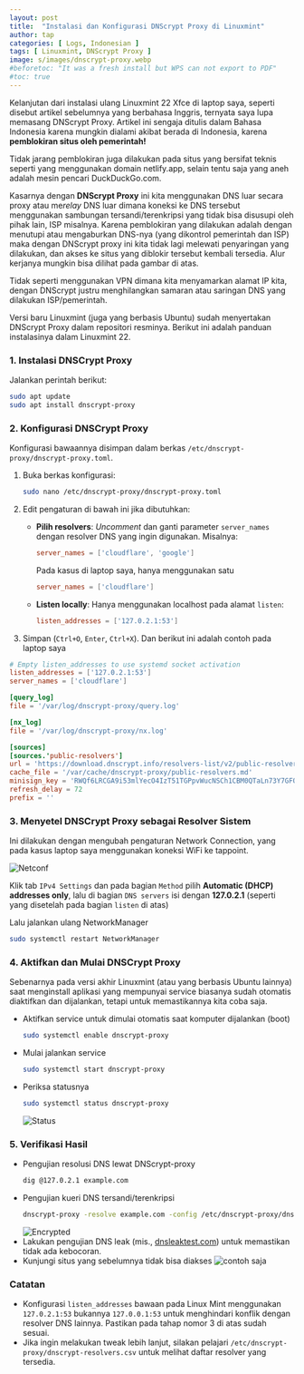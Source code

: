 ```yaml
---
layout: post
title:  "Instalasi dan Konfigurasi DNScrypt Proxy di Linuxmint"
author: tap
categories: [ Logs, Indonesian ]
tags: [ Linuxmint, DNScrypt Proxy ]
image: s/images/dnscrypt-proxy.webp
#beforetoc: "It was a fresh install but WPS can not export to PDF"
#toc: true
---
```


Kelanjutan dari instalasi ulang Linuxmint 22 Xfce di laptop saya, seperti disebut artikel sebelumnya yang berbahasa Inggris, ternyata saya lupa memasang DNScrypt Proxy. Artikel ini sengaja ditulis dalam Bahasa Indonesia karena mungkin dialami akibat berada di Indonesia, karena **pemblokiran situs oleh pemerintah!** 

Tidak jarang pemblokiran juga dilakukan pada situs yang bersifat teknis seperti yang menggunakan domain netlify.app, selain tentu saja yang aneh adalah mesin pencari DuckDuckGo.com.

Kasarnya dengan **DNScrypt Proxy** ini kita menggunakan DNS luar secara proxy atau me*relay* DNS luar dimana koneksi ke DNS tersebut menggunakan sambungan tersandi/terenkripsi yang tidak bisa disusupi oleh pihak lain, ISP misalnya. Karena pemblokiran yang dilakukan adalah dengan menutupi atau mengaburkan DNS-nya (yang dikontrol pemerintah dan ISP) maka dengan DNScrypt proxy ini kita tidak lagi melewati penyaringan yang dilakukan, dan akses ke situs yang diblokir tersebut kembali tersedia. Alur kerjanya mungkin bisa dilihat pada gambar di atas.

Tidak seperti menggunakan VPN dimana kita menyamarkan alamat IP kita, dengan DNScrypt justru menghilangkan samaran atau saringan DNS yang dilakukan ISP/pemerintah.

Versi baru Linuxmint (juga yang berbasis Ubuntu) sudah menyertakan DNScrypt Proxy dalam repositori resminya. Berikut ini adalah panduan instalasinya dalam Linuxmint 22.

### **1. Instalasi DNSCrypt Proxy**
Jalankan perintah berikut:

```bash
sudo apt update
sudo apt install dnscrypt-proxy
```
### **2. Konfigurasi DNSCrypt Proxy**
Konfigurasi bawaannya disimpan dalam berkas `/etc/dnscrypt-proxy/dnscrypt-proxy.toml`.

1. Buka berkas konfigurasi:
   ```bash
   sudo nano /etc/dnscrypt-proxy/dnscrypt-proxy.toml
   ```

2. Edit pengaturan di bawah ini jika dibutuhkan:
   - **Pilih resolvers**: *Uncomment* dan ganti parameter `server_names` dengan resolver DNS yang ingin digunakan. Misalnya:
     ```toml
     server_names = ['cloudflare', 'google']
     ```
     Pada kasus di laptop saya, hanya menggunakan satu
     ```toml
     server_names = ['cloudflare']
     ```
   - **Listen locally**: Hanya menggunakan localhost pada alamat `listen`:
     ```toml
     listen_addresses = ['127.0.2.1:53']
     ```

3. Simpan (`Ctrl+O`, `Enter`, `Ctrl+X`).
  Dan berikut ini adalah contoh pada laptop saya
  ```toml
  # Empty listen_addresses to use systemd socket activation
  listen_addresses = ['127.0.2.1:53']
  server_names = ['cloudflare']
  
  [query_log]
  file = '/var/log/dnscrypt-proxy/query.log'
  
  [nx_log]
  file = '/var/log/dnscrypt-proxy/nx.log'
  
  [sources]
  [sources.'public-resolvers']
  url = 'https://download.dnscrypt.info/resolvers-list/v2/public-resolvers.md'
  cache_file = '/var/cache/dnscrypt-proxy/public-resolvers.md'
  minisign_key = 'RWQf6LRCGA9i53mlYecO4IzT51TGPpvWucNSCh1CBM0QTaLn73Y7GFO3'
  refresh_delay = 72
  prefix = ''

  ```

### **3. Menyetel DNSCrypt Proxy sebagai Resolver Sistem**

Ini dilakukan dengan mengubah pengaturan Network Connection, yang pada kasus laptop saya menggunakan koneksi WiFi ke tappoint.

![Netconf](https://static.tapsaja.eu.org/s/images/con-setting.png)

Klik tab `IPv4 Settings` dan pada bagian `Method` pilih **Automatic (DHCP) addresses only**, lalu di bagian `DNS servers` isi dengan **127.0.2.1** (seperti yang disetelah pada bagian `listen` di atas)

Lalu jalankan ulang NetworkManager
```bash
sudo systemctl restart NetworkManager
```

### **4. Aktifkan dan Mulai DNSCrypt Proxy**

Sebenarnya pada versi akhir Linuxmint (atau yang berbasis Ubuntu lainnya) saat menginstall aplikasi yang mempunyai service biasanya sudah otomatis diaktifkan dan dijalankan, tetapi untuk memastikannya kita coba saja.
- Aktifkan service untuk dimulai otomatis saat komputer dijalankan (boot)
  ```bash
  sudo systemctl enable dnscrypt-proxy
  ```
- Mulai jalankan service
  ```bash
  sudo systemctl start dnscrypt-proxy
  ```
- Periksa statusnya
  ```bash
  sudo systemctl status dnscrypt-proxy
  ```
  ![Status](https://static.tapsaja.eu.org/s/images/dnscrypt-proxy-status.png)

### **5. Verifikasi Hasil**
- Pengujian resolusi DNS lewat DNScrypt-proxy
  ```bash
  dig @127.0.2.1 example.com
  ```
- Pengujian kueri DNS tersandi/terenkripsi 
  ```bash
  dnscrypt-proxy -resolve example.com -config /etc/dnscrypt-proxy/dnscrypt-proxy.toml
  ```
  ![Encrypted](https://static.tapsaja.eu.org/s/images/dnscrypt-proxy-resolve.png)
- Lakukan pengujian DNS leak (mis., [dnsleaktest.com](https://dnsleaktest.com)) untuk memastikan tidak ada kebocoran.
- Kunjungi situs yang sebelumnya tidak bisa diakses
  ![contoh saja](https://static.tapsaja.eu.org/s/images/reddit.webp)

### Catatan
- Konfigurasi `listen_addresses` bawaan pada Linux Mint menggunakan `127.0.2.1:53` bukannya `127.0.0.1:53` untuk menghindari konflik dengan resolver DNS lainnya. Pastikan pada tahap nomor 3 di atas sudah sesuai.
- Jika ingin melakukan tweak lebih lanjut, silakan pelajari `/etc/dnscrypt-proxy/dnscrypt-resolvers.csv` untuk melihat daftar resolver yang tersedia.